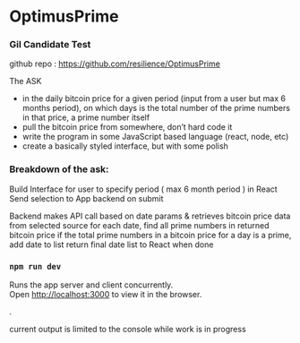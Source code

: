 # OptimusPrime

### Gil Candidate Test
 github repo : https://github.com/resilience/OptimusPrime

 The ASK
 - in the daily bitcoin price for a given period (input from a user but max
  6 months period), on which days is the total number of the prime numbers in
   that price, a prime number itself
 - pull the bitcoin price from somewhere, don’t hard code it
 - write the program in some JavaScript based language (react, node, etc)
 - create a basically styled interface, but with some polish

### Breakdown of the ask:
 Build Interface for user to specify period  ( max 6 month period ) in React
 Send selection to App backend on submit

 Backend makes API call based on date params & retrieves bitcoin price data from selected source
 for each date, find all prime numbers in returned bitcoin price
 if the total prime numbers in a bitcoin price for a day is a prime, add date to list
 return final date list to React when done


### `npm run dev`

Runs the app server and client concurrently.<br>
Open [http://localhost:3000](http://localhost:3000) to view it in the browser.

.<br>

current output is limited to the console while work is in progress
